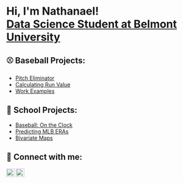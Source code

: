 <h1>Hi, I'm Nathanael! <br/><a href="https://www.linkedin.com/in/nathanael-rorie-016b07182/">Data Science Student at Belmont University</a>
  
<h2>⚾️ Baseball Projects:</h2>

- [Pitch Eliminator](https://github.com/nathanaelrorie/UE-Pitch-Eliminator)
- [Calculating Run Value](https://github.com/nathanaelrorie/calculating-run-value)
- [Work Examples](https://github.com/nathanaelrorie/Work-Examples)

<h2>🏫 School Projects:</h2>

- [Baseball: On the Clock](https://github.com/nathanaelrorie/Baseball-On-the-Clock)
- [Predicting MLB ERAs](https://github.com/nathanaelrorie/Predicting-ERA)
- [Bivariate Maps](https://github.com/nathanaelrorie/Tableau-Skill)

<h2> 🤳 Connect with me:</h2>

[<img align="left" alt="NathanaelRorie | Twitter" width="22px" src="https://cdn.jsdelivr.net/npm/simple-icons@v3/icons/twitter.svg" />][twitter]
[<img align="left" alt="NathanaelRorie | LinkedIn" width="22px" src="https://cdn.jsdelivr.net/npm/simple-icons@v3/icons/linkedin.svg" />][linkedin]

[twitter]: https://twitter.com/nathanael_rorie
[linkedin]: https://linkedin.com/in/nathanael-rorie-016b07182/

<!--
**joshmadakor1/joshmadakor1** is a ✨ _special_ ✨ repository because its `README.md` (this file) appears on your GitHub profile.

Here are some ideas to get you started:

- 🔭 I’m currently working on ...
- 🌱 I’m currently learning ...
- 👯 I’m looking to collaborate on ...
- 🤔 I’m looking for help with ...
- 💬 Ask me about ...
- 📫 How to reach me: ...
- 😄 Pronouns: ...
- ⚡ Fun fact: ...
-->
